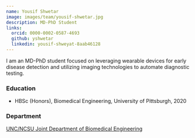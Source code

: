```yaml
---
name: Yousif Shwetar
image: images/team/yousif-shwetar.jpg
description: MD-PhD Student
links:
  orcid: 0000-0002-0587-4693
  github: yshwetar
  linkedin: yousif-shweyat-8aab46128
---
```


I am an MD-PhD student focused on leveraging wearable devices for early disease detection and utilizing imaging technologies to automate diagnostic testing.

### Education

- HBSc (Honors), Biomedical Engineering, University of Pittsburgh, 2020

### Department

[UNC/NCSU Joint Department of Biomedical Engineering](https://bme.unc.edu/)
